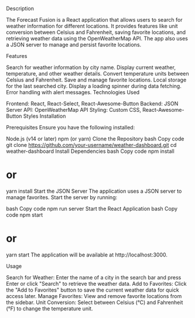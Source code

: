 Description

The Forecast Fusion is a React application that allows users to search for weather information for different locations. It provides features like unit conversion between Celsius and Fahrenheit, saving favorite locations, and retrieving weather data using the OpenWeatherMap API. The app also uses a JSON server to manage and persist favorite locations.

Features

Search for weather information by city name.
Display current weather, temperature, and other weather details.
Convert temperature units between Celsius and Fahrenheit.
Save and manage favorite locations.
Local storage for the last searched city.
Display a loading spinner during data fetching.
Error handling with alert messages.
Technologies Used

Frontend: React, React-Select, React-Awesome-Button
Backend: JSON Server
API: OpenWeatherMap API
Styling: Custom CSS, React-Awesome-Button Styles
Installation

Prerequisites
Ensure you have the following installed:

Node.js (v14 or later)
npm (or yarn)
Clone the Repository
bash
Copy code
git clone https://github.com/your-username/weather-dashboard.git
cd weather-dashboard
Install Dependencies
bash
Copy code
npm install
# or
yarn install
Start the JSON Server
The application uses a JSON server to manage favorites. Start the server by running:

bash
Copy code
npm run server
Start the React Application
bash
Copy code
npm start
# or
yarn start
The application will be available at http://localhost:3000.

Usage

Search for Weather: Enter the name of a city in the search bar and press Enter or click "Search" to retrieve the weather data.
Add to Favorites: Click the "Add to Favorites" button to save the current weather data for quick access later.
Manage Favorites: View and remove favorite locations from the sidebar.
Unit Conversion: Select between Celsius (°C) and Fahrenheit (°F) to change the temperature unit.




